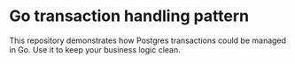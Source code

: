 # Go transaction handling pattern

This repository demonstrates how Postgres transactions could be managed in Go. 
Use it to keep your business logic clean.
